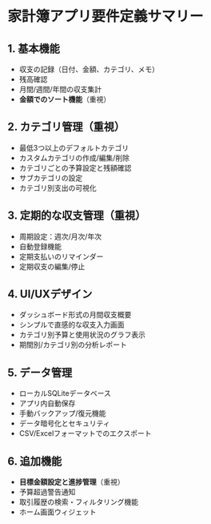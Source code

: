 # 家計簿アプリ要件定義サマリー

## 1. 基本機能
- 収支の記録（日付、金額、カテゴリ、メモ）
- 残高確認
- 月間/週間/年間の収支集計
- **金額でのソート機能**（重視）

## 2. カテゴリ管理（重視）
- 最低3つ以上のデフォルトカテゴリ
- カスタムカテゴリの作成/編集/削除
- カテゴリごとの予算設定と残額確認
- サブカテゴリの設定
- カテゴリ別支出の可視化

## 3. 定期的な収支管理（重視）
- 周期設定：週次/月次/年次
- 自動登録機能
- 定期支払いのリマインダー
- 定期収支の編集/停止

## 4. UI/UXデザイン
- ダッシュボード形式の月間収支概要
- シンプルで直感的な収支入力画面
- カテゴリ別予算と使用状況のグラフ表示
- 期間別/カテゴリ別の分析レポート

## 5. データ管理
- ローカルSQLiteデータベース
- アプリ内自動保存
- 手動バックアップ/復元機能
- データ暗号化とセキュリティ
- CSV/Excelフォーマットでのエクスポート

## 6. 追加機能
- **目標金額設定と進捗管理**（重視）
- 予算超過警告通知
- 取引履歴の検索・フィルタリング機能
- ホーム画面ウィジェット